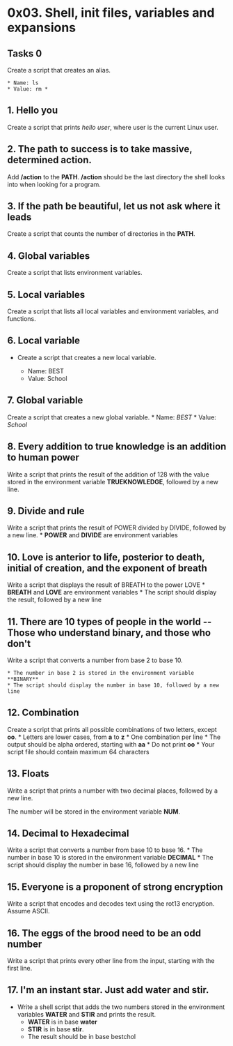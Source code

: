 # 0x03. Shell, init files, variables and expansions

## Tasks 0
Create a script that creates an alias.

	* Name: ls
	* Value: rm *

## 1. Hello you

Create a script that prints *hello user*, where user is the current Linux user.

## 2. The path to success is to take massive, determined action.

Add **/action** to the **PATH**. **/action** should be the last directory the shell looks into when looking for a program.

## 3. If the path be beautiful, let us not ask where it leads

Create a script that counts the number of directories in the **PATH**.

## 4. Global variables

Create a script that lists environment variables.

## 5. Local variables

Create a script that lists all local variables and environment variables, and functions.

## 6. Local variable

* Create a script that creates a new local variable.
	
	* Name: BEST
	* Value: School

## 7. Global variable

Create a script that creates a new global variable.
	* Name: *BEST*
	* Value: *School*

## 8. Every addition to true knowledge is an addition to human power

Write a script that prints the result of the addition of 128 with the value stored in the environment variable 
**TRUEKNOWLEDGE**, followed by a new line.

## 9. Divide and rule

Write a script that prints the result of POWER divided by DIVIDE, followed by a new line.
	* **POWER** and **DIVIDE** are environment variables

## 10. Love is anterior to life, posterior to death, initial of creation, and the exponent of breath

Write a script that displays the result of BREATH to the power LOVE
	* **BREATH** and **LOVE** are environment variables
	* The script should display the result, followed by a new line

## 11. There are 10 types of people in the world -- Those who understand binary, and those who don't

Write a script that converts a number from base 2 to base 10.

	* The number in base 2 is stored in the environment variable **BINARY**
	* The script should display the number in base 10, followed by a new line

## 12. Combination

Create a script that prints all possible combinations of two letters, except **oo**.
	* Letters are lower cases, from **a** to **z**
	* One combination per line
	* The output should be alpha ordered, starting with **aa**
	* Do not print **oo**
	* Your script file should contain maximum 64 characters

## 13. Floats

Write a script that prints a number with two decimal places, followed by a new line.

The number will be stored in the environment variable **NUM**.

## 14. Decimal to Hexadecimal

Write a script that converts a number from base 10 to base 16.
	* The number in base 10 is stored in the environment variable **DECIMAL**
	* The script should display the number in base 16, followed by a new line

## 15. Everyone is a proponent of strong encryption

Write a script that encodes and decodes text using the rot13 encryption. Assume ASCII.

## 16. The eggs of the brood need to be an odd number

Write a script that prints every other line from the input, starting with the first line.

## 17. I'm an instant star. Just add water and stir.

* Write a shell script that adds the two numbers stored in the environment variables **WATER** and **STIR** and prints the result.
	* **WATER** is in base **water**
	* **STIR** is in base **stir**.
	* The result should be in base bestchol

